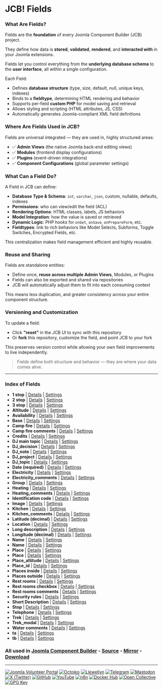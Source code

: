 # JCB! Fields

### What Are Fields?
Fields are the **foundation** of every Joomla Component Builder (JCB) project.

They define how data is **stored**, **validated**, **rendered**, and **interacted with** in your Joomla extensions.

Fields let you control everything from the **underlying database schema** to the **user interface**, all within a single configuration.

Each Field:
- Defines **database structure** (type, size, default, null, unique keys, indexes)
- Binds to a **fieldtype**, determining HTML rendering and behavior
- Supports per-field **custom PHP** for model saving and retrieval
- Allows styling and scripting (HTML attributes, JS, CSS)
- Automatically generates Joomla-compliant XML field definitions

### Where Are Fields Used in JCB?
Fields are universal integrated — they are used in, highly structured areas:

- ✅ **Admin Views** (the native Joomla back-end editing views)
- ✅ **Modules** (frontend display configurations)
- ✅ **Plugins** (event-driven integrations)
- ✅ **Component Configurations** (global parameter settings)

### What Can a Field Do?
A Field in JCB can define:

- **Database Type & Schema**: `int`, `varchar`, `json`, custom, nullable, defaults, indexes
- **Permissions**: who can view/edit the field (ACL)
- **Rendering Options**: HTML classes, labels, JS behaviors
- **Model Integration**: how the value is saved or retrieved
- **Dynamic Logic**: PHP hooks for `onGet`, `onSave`, `onPrepareForm`, etc.
- **Fieldtypes**: link to rich behaviors like Model Selects, Subforms, Toggle Switches, Encrypted Fields, etc.

This centralization makes field management efficient and highly reusable.

### Reuse and Sharing
Fields are standalone entities:

- Define once, **reuse across multiple Admin Views**, Modules, or Plugins
- Fields can also be exported and shared via repositories
- JCB will automatically adjust them to fit into each consuming context

This means less duplication, and greater consistency across your entire component structure.

### Versioning and Customization
To update a field:

- Click **"reset"** in the JCB UI to sync with this repository
- Or **fork** this repository, customize the field, and point JCB to your fork

This preserves version control while allowing your own field improvements to live independently.

>Fields define both structure and behavior — they are where your data comes alive.

---
### Index of Fields


 - **1 stop** | [Details](src/field/934eb37b-0fb1-4fed-b3ec-969cd0b364ee) | [Settings](src/field/934eb37b-0fb1-4fed-b3ec-969cd0b364ee/item.json)
 - **2 stop** | [Details](src/field/4a87c014-04ca-4986-8aea-43ed407ff07a) | [Settings](src/field/4a87c014-04ca-4986-8aea-43ed407ff07a/item.json)
 - **3 stop** | [Details](src/field/f68fdba1-62f1-4396-b915-cacc79206db5) | [Settings](src/field/f68fdba1-62f1-4396-b915-cacc79206db5/item.json)
 - **Altitude** | [Details](src/field/bdee9804-cf65-46da-a49a-5397789c801e) | [Settings](src/field/bdee9804-cf65-46da-a49a-5397789c801e/item.json)
 - **Availability** | [Details](src/field/7d158094-5df6-4486-87d9-d1c3f6732ced) | [Settings](src/field/7d158094-5df6-4486-87d9-d1c3f6732ced/item.json)
 - **Base** | [Details](src/field/cf7146a0-8c47-4fec-9490-34287ef14408) | [Settings](src/field/cf7146a0-8c47-4fec-9490-34287ef14408/item.json)
 - **Camp fire** | [Details](src/field/e984295c-77bf-437b-8361-4977646fae4c) | [Settings](src/field/e984295c-77bf-437b-8361-4977646fae4c/item.json)
 - **Camp fire comments** | [Details](src/field/790e3092-af3f-4179-859f-8362a33bff8d) | [Settings](src/field/790e3092-af3f-4179-859f-8362a33bff8d/item.json)
 - **Credits** | [Details](src/field/897b1866-93ae-4c77-9d76-2d59fe32fc83) | [Settings](src/field/897b1866-93ae-4c77-9d76-2d59fe32fc83/item.json)
 - **DJ main topic** | [Details](src/field/38cb08ea-ff3b-4485-a623-dff243262632) | [Settings](src/field/38cb08ea-ff3b-4485-a623-dff243262632/item.json)
 - **DJ_decision** | [Details](src/field/bf532525-e94e-46d5-ad2b-3a340284763e) | [Settings](src/field/bf532525-e94e-46d5-ad2b-3a340284763e/item.json)
 - **DJ_note** | [Details](src/field/0e41b35c-71f5-4a09-810a-1e0c67c5594f) | [Settings](src/field/0e41b35c-71f5-4a09-810a-1e0c67c5594f/item.json)
 - **DJ_project** | [Details](src/field/d8949125-db0d-4c30-bca2-df19e4d1f445) | [Settings](src/field/d8949125-db0d-4c30-bca2-df19e4d1f445/item.json)
 - **DJ_topic** | [Details](src/field/d0dcaaab-2299-41eb-bf41-322085b7458a) | [Settings](src/field/d0dcaaab-2299-41eb-bf41-322085b7458a/item.json)
 - **Date (required)** | [Details](src/field/03995043-13fb-4ec7-bc66-e13434425a06) | [Settings](src/field/03995043-13fb-4ec7-bc66-e13434425a06/item.json)
 - **Electricity** | [Details](src/field/85beced9-a24c-4797-a94b-5aa7c460076e) | [Settings](src/field/85beced9-a24c-4797-a94b-5aa7c460076e/item.json)
 - **Electricity_comments** | [Details](src/field/e302de6a-6249-4ced-9894-ee0cf9a79e28) | [Settings](src/field/e302de6a-6249-4ced-9894-ee0cf9a79e28/item.json)
 - **Group** | [Details](src/field/0d4a5caa-2199-4fb1-b07f-bd8071d71dbe) | [Settings](src/field/0d4a5caa-2199-4fb1-b07f-bd8071d71dbe/item.json)
 - **Heating** | [Details](src/field/fd05b628-8b23-42fc-aacc-78ebcf96ea60) | [Settings](src/field/fd05b628-8b23-42fc-aacc-78ebcf96ea60/item.json)
 - **Heating_comments** | [Details](src/field/cf695cba-a05d-422d-9886-d964feaad393) | [Settings](src/field/cf695cba-a05d-422d-9886-d964feaad393/item.json)
 - **Identification code** | [Details](src/field/68699537-3391-400c-af78-177327570b4e) | [Settings](src/field/68699537-3391-400c-af78-177327570b4e/item.json)
 - **Image** | [Details](src/field/3df662f4-5924-483e-8636-24c2ed4f27bf) | [Settings](src/field/3df662f4-5924-483e-8636-24c2ed4f27bf/item.json)
 - **Kitchen** | [Details](src/field/7b541f51-6f3f-4f78-a8b4-2dd3009714d7) | [Settings](src/field/7b541f51-6f3f-4f78-a8b4-2dd3009714d7/item.json)
 - **Kitchen_comments** | [Details](src/field/f8c6ddf1-eee0-408d-9634-b7ff3b19193f) | [Settings](src/field/f8c6ddf1-eee0-408d-9634-b7ff3b19193f/item.json)
 - **Latitude (decimal)** | [Details](src/field/b83771c3-ffd1-4827-a41d-a633873517c7) | [Settings](src/field/b83771c3-ffd1-4827-a41d-a633873517c7/item.json)
 - **Location** | [Details](src/field/44ac0436-5edb-4787-acea-afc18da84380) | [Settings](src/field/44ac0436-5edb-4787-acea-afc18da84380/item.json)
 - **Long description** | [Details](src/field/382f24f4-aea2-448e-927c-99d89bb6ed40) | [Settings](src/field/382f24f4-aea2-448e-927c-99d89bb6ed40/item.json)
 - **Longitude (decimal)** | [Details](src/field/2c6061d1-eb07-4f29-858b-21e4439b237b) | [Settings](src/field/2c6061d1-eb07-4f29-858b-21e4439b237b/item.json)
 - **Name** | [Details](src/field/ea8871b6-4f71-480b-bbd7-0d71322c6464) | [Settings](src/field/ea8871b6-4f71-480b-bbd7-0d71322c6464/item.json)
 - **Name** | [Details](src/field/dee8a359-09d8-4821-884a-58ed0e62b0cf) | [Settings](src/field/dee8a359-09d8-4821-884a-58ed0e62b0cf/item.json)
 - **Place** | [Details](src/field/7650ce92-9234-4805-a2b0-a083eb910a2d) | [Settings](src/field/7650ce92-9234-4805-a2b0-a083eb910a2d/item.json)
 - **Place** | [Details](src/field/38b8ba46-7137-4d4d-9da4-2c67b4e5c6a3) | [Settings](src/field/38b8ba46-7137-4d4d-9da4-2c67b4e5c6a3/item.json)
 - **Place_altitude** | [Details](src/field/90bae545-7186-4555-bfbc-6c135ae72898) | [Settings](src/field/90bae545-7186-4555-bfbc-6c135ae72898/item.json)
 - **Place_id** | [Details](src/field/143b101b-a9c9-41eb-9f23-ebf9e9b1146b) | [Settings](src/field/143b101b-a9c9-41eb-9f23-ebf9e9b1146b/item.json)
 - **Places inside** | [Details](src/field/00ea1e01-ff68-4feb-8649-68c63d4e062c) | [Settings](src/field/00ea1e01-ff68-4feb-8649-68c63d4e062c/item.json)
 - **Places outside** | [Details](src/field/aaf3f211-ba95-45cc-a2a1-881d6ea35d50) | [Settings](src/field/aaf3f211-ba95-45cc-a2a1-881d6ea35d50/item.json)
 - **Rest rooms** | [Details](src/field/d3a5af2d-6b37-49ba-a4b6-0940501091f8) | [Settings](src/field/d3a5af2d-6b37-49ba-a4b6-0940501091f8/item.json)
 - **Rest rooms checkbox** | [Details](src/field/7b8c2df6-7725-4d31-ac4f-adf9d4e3b5a7) | [Settings](src/field/7b8c2df6-7725-4d31-ac4f-adf9d4e3b5a7/item.json)
 - **Rest rooms comments** | [Details](src/field/cca6eefd-e461-430b-9213-62255017eb5d) | [Settings](src/field/cca6eefd-e461-430b-9213-62255017eb5d/item.json)
 - **Security rules** | [Details](src/field/e5acc3ed-593b-4318-a3fd-47a82e47bf45) | [Settings](src/field/e5acc3ed-593b-4318-a3fd-47a82e47bf45/item.json)
 - **Short Description** | [Details](src/field/c9896d41-82cf-42da-873f-2b7c59e22b81) | [Settings](src/field/c9896d41-82cf-42da-873f-2b7c59e22b81/item.json)
 - **Stop** | [Details](src/field/2d01d455-4120-45bf-bce3-eba4354989c0) | [Settings](src/field/2d01d455-4120-45bf-bce3-eba4354989c0/item.json)
 - **Telephone** | [Details](src/field/096fd1f5-480a-4a8b-98cf-4fceac5e7999) | [Settings](src/field/096fd1f5-480a-4a8b-98cf-4fceac5e7999/item.json)
 - **Trek** | [Details](src/field/ad024e94-3ce7-41cb-80c3-9b44bc9387d5) | [Settings](src/field/ad024e94-3ce7-41cb-80c3-9b44bc9387d5/item.json)
 - **Trek_modal** | [Details](src/field/69563472-c476-4bfc-b249-5add27909a68) | [Settings](src/field/69563472-c476-4bfc-b249-5add27909a68/item.json)
 - **Water comments** | [Details](src/field/7b9ada22-e39d-4ed6-8486-a0d81f31a709) | [Settings](src/field/7b9ada22-e39d-4ed6-8486-a0d81f31a709/item.json)
 - **ta** | [Details](src/field/96d63e51-c004-42f0-8dd4-ffd711ad391e) | [Settings](src/field/96d63e51-c004-42f0-8dd4-ffd711ad391e/item.json)
 - **tb** | [Details](src/field/64dc5d42-2334-46e7-8372-e1b5e2ac9424) | [Settings](src/field/64dc5d42-2334-46e7-8372-e1b5e2ac9424/item.json)

### All used in [Joomla Component Builder](https://www.joomlacomponentbuilder.com) - [Source](https://git.vdm.dev/joomla/Component-Builder) - [Mirror](https://github.com/vdm-io/Joomla-Component-Builder) - [Download](https://git.vdm.dev/joomla/pkg-component-builder/releases)

---
[![Joomla Volunteer Portal](https://img.shields.io/badge/-Joomla-gold?logo=joomla)](https://volunteers.joomla.org/joomlers/1396-llewellyn-van-der-merwe "Join Llewellyn on the Joomla Volunteer Portal: Shaping the Future Together!") [![Octoleo](https://img.shields.io/badge/-Octoleo-black?logo=linux)](https://git.vdm.dev/octoleo "--quiet") [![Llewellyn](https://img.shields.io/badge/-Llewellyn-ffffff?logo=gitea)](https://git.vdm.dev/Llewellyn "Collaborate and Innovate with Llewellyn on Git: Building a Better Code Future!") [![Telegram](https://img.shields.io/badge/-Telegram-blue?logo=telegram)](https://t.me/Joomla_component_builder "Join Llewellyn and the Community on Telegram: Building Joomla Components Together!") [![Mastodon](https://img.shields.io/badge/-Mastodon-9e9eec?logo=mastodon)](https://joomla.social/@llewellyn "Connect and Engage with Llewellyn on Joomla Social: Empowering Communities, One Post at a Time!") [![X (Twitter)](https://img.shields.io/badge/-X-black?logo=x)](https://x.com/llewellynvdm "Join the Conversation with Llewellyn on X: Where Ideas Take Flight!") [![GitHub](https://img.shields.io/badge/-GitHub-181717?logo=github)](https://github.com/Llewellynvdm "Build, Innovate, and Thrive with Llewellyn on GitHub: Turning Ideas into Impact!") [![YouTube](https://img.shields.io/badge/-YouTube-ff0000?logo=youtube)](https://www.youtube.com/@OctoYou "Explore, Learn, and Create with Llewellyn on YouTube: Your Gateway to Inspiration!") [![n8n](https://img.shields.io/badge/-n8n-black?logo=n8n)](https://n8n.io/creators/octoleo "Effortless Automation and Impactful Workflows with Llewellyn on n8n!") [![Docker Hub](https://img.shields.io/badge/-Docker-grey?logo=docker)](https://hub.docker.com/u/llewellyn "Llewellyn on Docker: Containerize Your Creativity!") [![Open Collective](https://img.shields.io/badge/-Donate-green?logo=opencollective)](https://opencollective.com/joomla-component-builder "Donate towards JCB: Help Llewellyn financially so he can continue developing this great tool!") [![GPG Key](https://img.shields.io/badge/-GPG-blue?logo=gnupg)](https://git.vdm.dev/Llewellyn/gpg "Unlock Trust and Security with Llewellyn's GPG Key: Your Gateway to Verified Connections!")